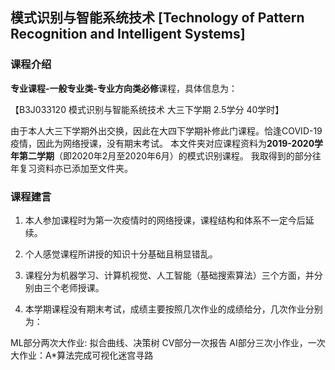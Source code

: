 ## 模式识别与智能系统技术 [Technology of Pattern Recognition and Intelligent Systems]

### 课程介绍

**专业课程-一般专业类-专业方向类必修**课程，具体信息为：

【B3J033120 模式识别与智能系统技术 大三下学期 2.5学分 40学时】

由于本人大三下学期外出交换，因此在大四下学期补修此门课程。恰逢COVID-19疫情，因此为网络授课，没有期末考试。
本文件夹对应课程资料为**2019-2020学年第二学期**（即2020年2月至2020年6月）的模式识别课程。
我取得到的部分往年复习资料亦已添加至文件夹。

### 课程建言

1. 本人参加课程时为第一次疫情时的网络授课，课程结构和体系不一定今后延续。

2. 个人感觉课程所讲授的知识十分基础且稍显错乱。

3. 课程分为机器学习、计算机视觉、人工智能（基础搜索算法）三个方面，并分别由三个老师授课。

4. 本学期课程没有期末考试，成绩主要按照几次作业的成绩给分，几次作业分别为：

ML部分两次大作业: 拟合曲线、决策树
CV部分一次报告
AI部分三次小作业，一次大作业：A*算法完成可视化迷宫寻路
